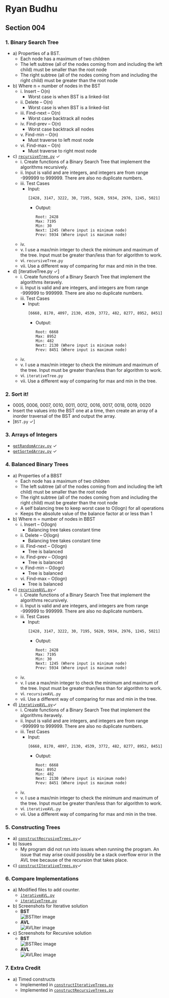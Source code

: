 # Ryan Budhu
  Section 004
---
### 1. Binary Search Tree
  + a) Properties of a BST.
    * Each node has a maximum of two children
    * The left subtree (all of the nodes coming from and including the left child) must be smaller than the root node
    * The right subtree (all of the nodes coming from and including the right child) must be greater than the root node
  + b) Where n = number of nodes in the BST
    - i. Insert –	O(n)
      * Worst case is when BST is a linked-list
    - ii. Delete –	O(n)
      * Worst case is when BST is a linked-list
    - iii. Find-next –	O(n)
      * Worst case backtrack all nodes
    - iv. Find-prev –	O(n)
      * Worst case backtrack all nodes
    - v. Find-min –	O(n)
      * Must traverse to left most node
    - vi. Find-max –	O(n)
      * Must traverse to right most node
  + c) [``recursiveTree.py``](recursiveTree.py) ✓
    - i. Create functions of a Binary Search Tree that implement the algorithms recursively.
	- ii. Input is valid and are integers, and integers are from range -999999 to 999999. There are also no duplicate numbers.
	- iii. Test Cases
		* Input:
			```
			[2428, 3147, 3222, 30, 7195, 5620, 5934, 2976, 1245, 5021]
			```
		  * Output:
			```
			Root: 2428
			Max: 7195
			Min: 30
			Next: 1245 (Where input is minimum node)
			Prev: 5934 (Where input is maximum node)
			```
	- iv. 
	- v. I use a max/min integer to check the minimum and maximum of the tree. Input must be greater than/less than for algorithm to work.
	- vi. ``recursiveTree.py``
	- vii. Use a different way of comparing for max and min in the tree.
  + d) [iterativeTree.py ✓]
	- i. Create functions of a Binary Search Tree that implement the algorithms iteravely.
	- ii. Input is valid and are integers, and integers are from range -999999 to 999999. There are also no duplicate numbers.
	- iii. Test Cases
		* Input:
			```
		 	[6668, 8170, 4097, 2130, 4539, 3772, 482, 8277, 8952, 8451]
			```
		  * Output:
			```
			Root: 6668
			Max: 8952
			Min: 482
			Next: 2130 (Where input is minimum node)
			Prev: 8451 (Where input is maximum node)
			```
	- iv. 
	- v. I use a max/min integer to check the minimum and maximum of the tree. Input must be greater than/less than for algorithm to work.
	- vi. ``iterativeTree.py``
	- vii. Use a different way of comparing for max and min in the tree.
	
### 2. Sort it!
  - 0005, 0006, 0007, 0010, 0011, 0012, 0016, 0017, 0018, 0019, 0020
  - Insert the values into the BST one at a time, then create an array of a inorder traversal of the BST and output the array.
  - [``BST.py`` ✓]
	
### 3. Arrays of Integers
  - [``getRandomArray.py``](getRandomArray.py) ✓
  - [``getSortedArray.py``](getSortedArray.py) ✓

### 4. Balanced Binary Trees
  + a) Properties of a BBST
    * Each node has a maximum of two children
	* The left subtree (all of the nodes coming from and including the left child) must be smaller than the root node
	* The right subtree (all of the nodes coming from and including the right child) must be greater than the root node
    * A self balancing tree to keep worst case to O(logn) for all operations
    * Keeps the absolute value of the balance factor at or less than 1
  + b) Where n = number of nodes in BBST
    - i. Insert –	O(logn)
		* Balancing tree takes constant time
	- ii. Delete –	O(logn)
		* Balancing tree takes constant time
	- iii. Find-next –	O(logn)
		* Tree is balanced
	- iv. Find-prev –	O(logn)
		* Tree is balanced
	- v. Find-min –	O(logn)
		* Tree is balanced
	- vi. Find-max –	O(logn)
		* Tree is balanced
  + c) [``recursiveAVL.py``](recursiveAVL.py)✓
    - i. Create functions of a Binary Search Tree that implement the algorithms recursively.
	- ii. Input is valid and are integers, and integers are from range -999999 to 999999. There are also no duplicate numbers.
	- iii. Test Cases
		* Input:
			```
			[2428, 3147, 3222, 30, 7195, 5620, 5934, 2976, 1245, 5021]
			```
		  * Output:
			```
			Root: 2428
			Max: 7195
			Min: 30
			Next: 1245 (Where input is minimum node)
			Prev: 5934 (Where input is maximum node)
			```
	- iv. 
	- v. I use a max/min integer to check the minimum and maximum of the tree. Input must be greater than/less than for algorithm to work.
	- vi. ``recursiveAVL.py``
	- vii. Use a different way of comparing for max and min in the tree.
  + d) [``iterativeAVL.py``](iterativeAVL.py)✓
	- i. Create functions of a Binary Search Tree that implement the algorithms iteravely.
	- ii. Input is valid and are integers, and integers are from range -999999 to 999999. There are also no duplicate numbers.
	- iii. Test Cases
		* Input:
			```
		 	[6668, 8170, 4097, 2130, 4539, 3772, 482, 8277, 8952, 8451]
			```
		  * Output:
			```
			Root: 6668
			Max: 8952
			Min: 482
			Next: 2130 (Where input is minimum node)
			Prev: 8451 (Where input is maximum node)
			```
	- iv. 
	- v. I use a max/min integer to check the minimum and maximum of the tree. Input must be greater than/less than for algorithm to work.
	- vi. ``iterativeAVL.py``
	- vii. Use a different way of comparing for max and min in the tree.
### 5. Constructing Trees
  + a) [``constructRecrusiveTrees.py``](constructRecursiveTrees.py)✓
  + b) Issues
    * My program did not run into issues when running the program. An issue that may arise could possibly be a stack overflow error in the AVL tree because of the recursion that takes place.
  + c) [``constructIterativeTrees.py``](constructIterativeTrees.py)✓
### 6. Compare Implementations
  + a) Modified files to add counter.
    * [``iterativeAVL.py``](iterativeAVL.py)
    * [``iterativeTree.py``](iterativeTree.py)
  + b) Screenshots for Iterative solution
    * **BST**  
    ![BSTIter image](docs/BSTIter.png)
    * **AVL**  
    ![AVLIter image](docs/AVLIter.png)
  + c) Screenshots for Recursive solution
    * **BST**  
	![BSTRec image](docs/BSTRec.png)
	* **AVL**  
	![AVLRec image](docs/AVLRec.png)
### 7. Extra Credit
  + a) Timed constructs
    * Implemented in [``constructIterativeTrees.py``](constructIterativeTrees.py)
    * Implemented in [``constructRecursiveTrees.py``](constructRecursiveTrees.py)